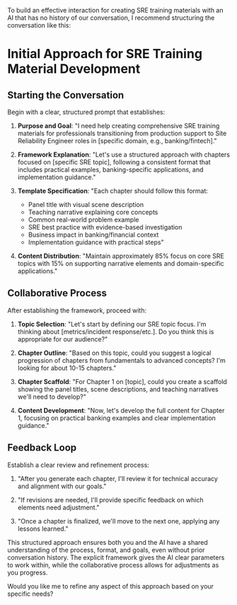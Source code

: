 To build an effective interaction for creating SRE training materials with an AI that has no history of our conversation, I recommend structuring the conversation like this:

# Initial Approach for SRE Training Material Development

## Starting the Conversation

Begin with a clear, structured prompt that establishes:

1. **Purpose and Goal**: "I need help creating comprehensive SRE training materials for professionals transitioning from production support to Site Reliability Engineer roles in [specific domain, e.g., banking/fintech]."

2. **Framework Explanation**: "Let's use a structured approach with chapters focused on [specific SRE topic], following a consistent format that includes practical examples, banking-specific applications, and implementation guidance."

3. **Template Specification**: "Each chapter should follow this format:
   - Panel title with visual scene description
   - Teaching narrative explaining core concepts
   - Common real-world problem example
   - SRE best practice with evidence-based investigation
   - Business impact in banking/financial context
   - Implementation guidance with practical steps"

4. **Content Distribution**: "Maintain approximately 85% focus on core SRE topics with 15% on supporting narrative elements and domain-specific applications."

## Collaborative Process

After establishing the framework, proceed with:

1. **Topic Selection**: "Let's start by defining our SRE topic focus. I'm thinking about [metrics/incident response/etc.]. Do you think this is appropriate for our audience?"

2. **Chapter Outline**: "Based on this topic, could you suggest a logical progression of chapters from fundamentals to advanced concepts? I'm looking for about 10-15 chapters."

3. **Chapter Scaffold**: "For Chapter 1 on [topic], could you create a scaffold showing the panel titles, scene descriptions, and teaching narratives we'll need to develop?"

4. **Content Development**: "Now, let's develop the full content for Chapter 1, focusing on practical banking examples and clear implementation guidance."

## Feedback Loop

Establish a clear review and refinement process:

1. "After you generate each chapter, I'll review it for technical accuracy and alignment with our goals."

2. "If revisions are needed, I'll provide specific feedback on which elements need adjustment."

3. "Once a chapter is finalized, we'll move to the next one, applying any lessons learned."

This structured approach ensures both you and the AI have a shared understanding of the process, format, and goals, even without prior conversation history. The explicit framework gives the AI clear parameters to work within, while the collaborative process allows for adjustments as you progress.

Would you like me to refine any aspect of this approach based on your specific needs?
